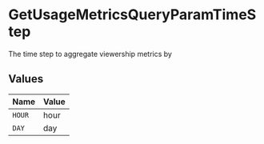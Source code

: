 # GetUsageMetricsQueryParamTimeStep

The time step to aggregate viewership metrics by



## Values

| Name   | Value  |
| ------ | ------ |
| `HOUR` | hour   |
| `DAY`  | day    |